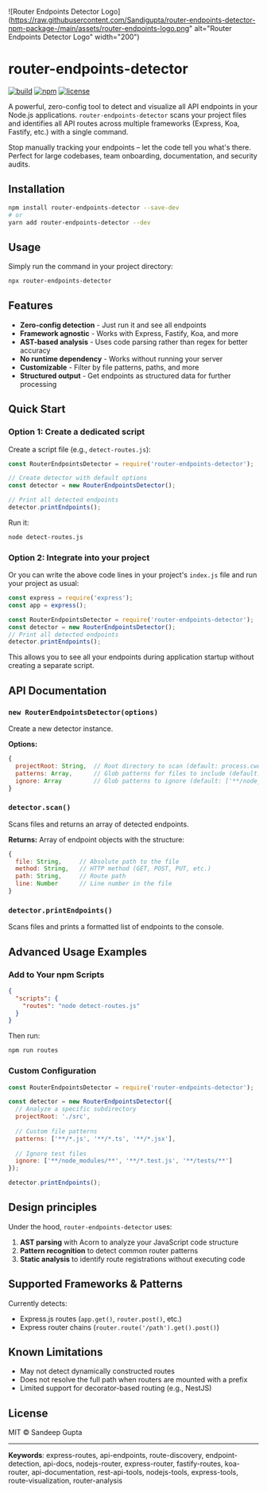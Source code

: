 ![Router Endpoints Detector Logo](https://raw.githubusercontent.com/Sandigupta/router-endpoints-detector-npm-package-/main/assets/router-endpoints-logo.png" alt="Router Endpoints Detector Logo" width="200")

# router-endpoints-detector

[![build](https://img.shields.io/badge/build-passing-brightgreen.svg)](https://github.com/Sandigupta/router-endpoints-detector-npm-package-)
[![npm](https://img.shields.io/badge/npm-router--endpoints--detector-red.svg)](https://www.npmjs.com/package/routender)
[![license](https://img.shields.io/badge/license-MIT-brightgreen.svg)](https://opensource.org/licenses/MIT)


A powerful, zero-config tool to detect and visualize all API endpoints in your Node.js applications. `router-endpoints-detector` scans your project files and identifies all API routes across multiple frameworks (Express, Koa, Fastify, etc.) with a single command.

Stop manually tracking your endpoints – let the code tell you what's there. Perfect for large codebases, team onboarding, documentation, and security audits.

## Installation

```bash
npm install router-endpoints-detector --save-dev
# or
yarn add router-endpoints-detector --dev
```

## Usage

Simply run the command in your project directory:

```bash
npx router-endpoints-detector
```

## Features

- **Zero-config detection** - Just run it and see all endpoints
- **Framework agnostic** - Works with Express, Fastify, Koa, and more
- **AST-based analysis** - Uses code parsing rather than regex for better accuracy
- **No runtime dependency** - Works without running your server
- **Customizable** - Filter by file patterns, paths, and more
- **Structured output** - Get endpoints as structured data for further processing

## Quick Start

### Option 1: Create a dedicated script

Create a script file (e.g., `detect-routes.js`):

```javascript
const RouterEndpointsDetector = require('router-endpoints-detector');

// Create detector with default options
const detector = new RouterEndpointsDetector();

// Print all detected endpoints
detector.printEndpoints();
```

Run it:

```bash
node detect-routes.js
```

### Option 2: Integrate into your project

Or you can write the above code lines in your project's `index.js` file and run your project as usual:

```javascript
const express = require('express');
const app = express();

const RouterEndpointsDetector = require('router-endpoints-detector');
const detector = new RouterEndpointsDetector();
// Print all detected endpoints
detector.printEndpoints();

```

This allows you to see all your endpoints during application startup without creating a separate script.


## API Documentation

### `new RouterEndpointsDetector(options)`

Create a new detector instance.

**Options:**

```javascript
{
  projectRoot: String,  // Root directory to scan (default: process.cwd())
  patterns: Array,      // Glob patterns for files to include (default: ['**/*.js', '**/*.ts', '**/*.mjs'])
  ignore: Array         // Glob patterns to ignore (default: ['**/node_modules/**', '**/dist/**', '**/build/**'])
}
```

### `detector.scan()`

Scans files and returns an array of detected endpoints.

**Returns:** Array of endpoint objects with the structure:

```javascript
{
  file: String,     // Absolute path to the file
  method: String,   // HTTP method (GET, POST, PUT, etc.)
  path: String,     // Route path
  line: Number      // Line number in the file
}
```

### `detector.printEndpoints()`

Scans files and prints a formatted list of endpoints to the console.

## Advanced Usage Examples

### Add to Your npm Scripts

```json
{
  "scripts": {
    "routes": "node detect-routes.js"
  }
}
```

Then run:

```bash
npm run routes
```

### Custom Configuration

```javascript
const RouterEndpointsDetector = require('router-endpoints-detector');

const detector = new RouterEndpointsDetector({
  // Analyze a specific subdirectory
  projectRoot: './src',
  
  // Custom file patterns
  patterns: ['**/*.js', '**/*.ts', '**/*.jsx'],
  
  // Ignore test files
  ignore: ['**/node_modules/**', '**/*.test.js', '**/tests/**']
});

detector.printEndpoints();
```

## Design principles
Under the hood, `router-endpoints-detector` uses:

1. **AST parsing** with Acorn to analyze your JavaScript code structure
2. **Pattern recognition** to detect common router patterns
3. **Static analysis** to identify route registrations without executing code

## Supported Frameworks & Patterns

Currently detects:

- Express.js routes (`app.get()`, `router.post()`, etc.)
- Express router chains (`router.route('/path').get().post()`)

## Known Limitations

- May not detect dynamically constructed routes
- Does not resolve the full path when routers are mounted with a prefix
- Limited support for decorator-based routing (e.g., NestJS)

## License

MIT © Sandeep Gupta

---

**Keywords**: express-routes, api-endpoints, route-discovery, endpoint-detection, api-docs, nodejs-router, express-router, fastify-routes, koa-router, api-documentation, rest-api-tools, nodejs-tools, express-tools, route-visualization, router-analysis
